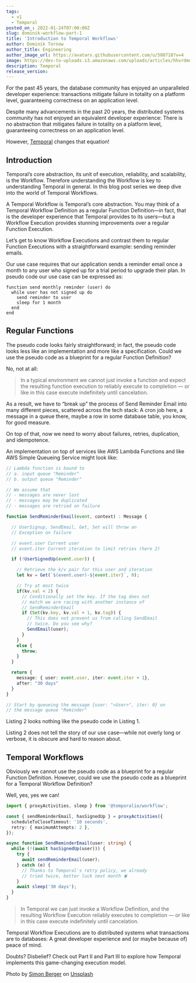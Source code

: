 ```yaml
---
tags:
  - v1
  - Temporal
posted_on_: 2022-01-24T07:00:00Z
slug: dominik-workflow-part-1
title: 'Introduction to Temporal Workflows'
author: Dominik Tornow
author_title: Engineering
author_image_url: https://avatars.githubusercontent.com/u/580718?v=4
image: https://dev-to-uploads.s3.amazonaws.com/uploads/articles/hhvrdmolw4m39v0vqvrh.jpg
description: Temporal 
release_version: 
---
```


<!--truncate-->

For the past 45 years, the database community has enjoyed an unparalleled developer experience: transactions mitigate failure in totality on a platform level, guaranteeing correctness on an application level.

Despite many advancements in the past 20 years, the distributed systems community has not enjoyed an equivalent developer experience: There is no abstraction that mitigates failure in totality on a platform level, guaranteeing correctness on an application level.

However, [Temporal](https://temporal.io/) changes that equation!

## Introduction

Temporal’s core abstraction, its unit of execution, reliability, and scalability, is the Workflow. Therefore understanding the Workflow is key to understanding Temporal in general. In this blog post series we deep dive into the world of Temporal Workflows.

A Temporal Workflow is Temporal’s core abstraction. You may think of a Temporal Workflow Definition as a regular Function Definition—in fact, that is the developer experience that Temporal provides to its users—but a Workflow Execution provides stunning improvements over a regular Function Execution.

Let’s get to know Workflow Executions and contrast them to regular Function Executions with a straightforward example: sending reminder emails.

Our use case requires that our application sends a reminder email once a month to any user who signed up for a trial period to upgrade their plan. In pseudo code our use case can be expressed as:

```
function send monthly reminder (user) do
  while user has not signed up do
    send reminder to user
    sleep for 1 month
  end
end
```

## Regular Functions

The pseudo code looks fairly straightforward; in fact, the pseudo code looks less like an implementation and more like a specification. Could we use the pseudo code as a blueprint for a regular Function Definition?

No, not at all:

> In a typical environment we cannot just invoke a function and expect the resulting function execution to reliably execute to completion — or like in this case execute indefinitely until cancelation.

As a result, we have to “break up” the process of Send Reminder Email into many different pieces, scattered across the tech stack: A cron job here, a message in a queue there, maybe a row in some database table, you know, for good measure.

On top of that, now we need to worry about failures, retries, duplication, and idempotence.

An implementation on top of services like AWS Lambda Functions and like AWS Simple Queueing Service might look like:

```typescript
// Lambda function is bound to
// a. input queue "Reminder"
// b. output queue "Reminder"

// We assume that
// - messages are never lost
// - messages may be duplicated
// - messages are retried on failure

function SendReminderEmail(event, context) : Message {

  // UserSignup, SendEmail, Get, Set will throw an
  // Exception on failure

  // event.user Current user
  // event.iter Current iteration to limit retries (here 2)

  if (!UserSignedUp(event.user)) {

    // Retrieve the k/v pair for this user and iteration
    let kv = Get(`$(event.user)-${event.iter}`, 0);

    // Try at most twice
    if(kv.val < 2) {
      // Conditionally set the key. If the tag does not 
      // match we are racing with another instance of
      // SendReminderEmail
      if (Set(kv.key, kv.val + 1, kv.tag)) {
        // This does not prevent us from calling SendEmail
        // twice. Do you see why?
        SendEmail(user);
      }
    }
    else {
      throw;
    }
  }

  return {
    message: { user: event.user, iter: event.iter + 1},
    after: "30 days"
  }
}

// Start by queueing the message {user: "<User>", iter: 0} on
// the message queue "Reminder"
```

Listing 2 looks nothing like the pseudo code in Listing 1.

Listing 2 does not tell the story of our use case—while not overly long or verbose, it is obscure and hard to reason about.

## Temporal Workflows

Obviously we cannot use the pseudo code as a blueprint for a regular Function Definition. However, could we use the pseudo code as a blueprint for a Temporal Workflow Definition?

Well, yes, yes we can!

```typescript
import { proxyActivities, sleep } from '@temporalio/workflow';

const { sendReminderEmail, hasSignedUp } = proxyActivities({
  scheduleToCloseTimeout: '10 seconds',
  retry: { maximumAttempts: 2 },
});

async function SendReminderEmail(user: string) {
  while (!(await hasSignedUp(user))) {
    try {
      await sendReminderEmail(user);
    } catch (e) {
      // Thanks to Temporal's retry policy, we already
      // tried twice, better luck next month 🍀
    }
    await sleep('30 days');
  }
}
```

> In Temporal we can just invoke a Workflow Definition, and the resulting Workflow Execution reliably executes to completion — or like in this case execute indefinitely until cancelation.

Temporal Workflow Executions are to distributed systems what transactions are to databases: A great developer experience and (or maybe because of) peace of mind.

Doubts? Disbelief? Check out Part II and Part III to explore how Temporal implements this game-changing execution model.

Photo by <a href="https://unsplash.com/@8moments?utm_source=unsplash&utm_medium=referral&utm_content=creditCopyText">Simon Berger</a> on <a href="https://unsplash.com/s/photos/zen?utm_source=unsplash&utm_medium=referral&utm_content=creditCopyText">Unsplash</a>
